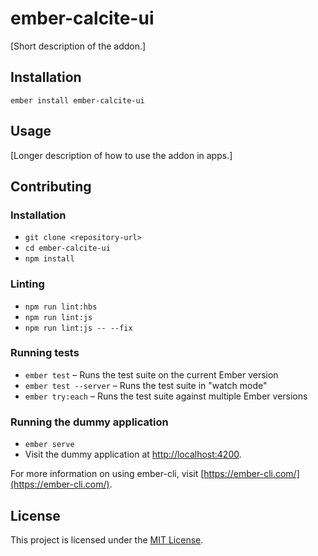 ember-calcite-ui
==============================================================================

[Short description of the addon.]

Installation
------------------------------------------------------------------------------

```
ember install ember-calcite-ui
```


Usage
------------------------------------------------------------------------------

[Longer description of how to use the addon in apps.]


Contributing
------------------------------------------------------------------------------

### Installation

* `git clone <repository-url>`
* `cd ember-calcite-ui`
* `npm install`

### Linting

* `npm run lint:hbs`
* `npm run lint:js`
* `npm run lint:js -- --fix`

### Running tests

* `ember test` – Runs the test suite on the current Ember version
* `ember test --server` – Runs the test suite in "watch mode"
* `ember try:each` – Runs the test suite against multiple Ember versions

### Running the dummy application

* `ember serve`
* Visit the dummy application at [http://localhost:4200](http://localhost:4200).

For more information on using ember-cli, visit [https://ember-cli.com/](https://ember-cli.com/).

License
------------------------------------------------------------------------------

This project is licensed under the [MIT License](LICENSE.md).
